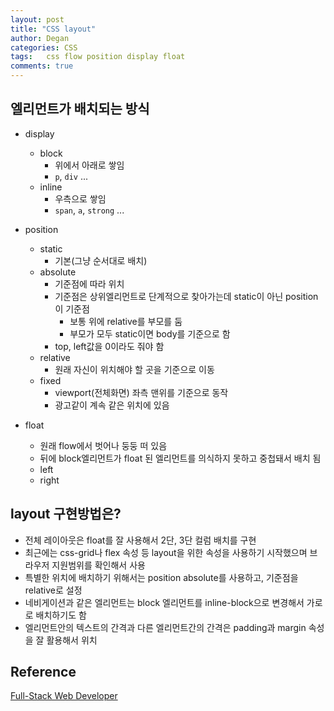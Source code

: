 ```yaml
---
layout: post
title: "CSS layout"
author: Degan
categories: CSS
tags:	css flow position display float
comments: true
---
```


## 엘리먼트가 배치되는 방식

- display
  - block
    - 위에서 아래로 쌓임
    - `p`, `div` ...
  - inline
    - 우측으로 쌓임
    - `span`, `a`, `strong` ...

- position
  - static
    - 기본(그냥 순서대로 배치)
  - absolute
    - 기준점에 따라 위치
    - 기준점은 상위엘리먼트로 단계적으로 찾아가는데 static이 아닌 position이 기준점
      - 보통 위에 relative를 부모를 둠
      - 부모가 모두 static이면 body를 기준으로 함
    - top, left값을 0이라도 줘야 함
  - relative
    - 원래 자신이 위치해야 할 곳을 기준으로 이동
  - fixed
    - viewport(전체화면) 좌측 맨위를 기준으로 동작
    - 광고같이 계속 같은 위치에 있음

- float
  - 원래 flow에서 벗어나 둥둥 떠 있음
  - 뒤에 block엘리먼트가 float 된 엘리먼트를 의식하지 못하고 중첩돼서 배치 됨
  - left
  - right

## layout 구현방법은?

- 전체 레이아웃은 float를 잘 사용해서 2단, 3단 컬럼 배치를 구현
- 최근에는 css-grid나 flex 속성 등 layout을 위한 속성을 사용하기 시작했으며 브라우저 지원범위를 확인해서 사용
- 특별한 위치에 배치하기 위해서는 position absolute를 사용하고, 기준점을 relative로 설정
- 네비게이션과 같은 엘리먼트는 block 엘리먼트를 inline-block으로 변경해서 가로로 배치하기도 함 
- 엘리먼트안의 텍스트의 간격과 다른 엘리먼트간의 간격은 padding과 margin 속성을 잘 활용해서 위치

## Reference

[Full-Stack Web Developer](http://www.edwith.org/boostcourse-web/lecture/16677)
